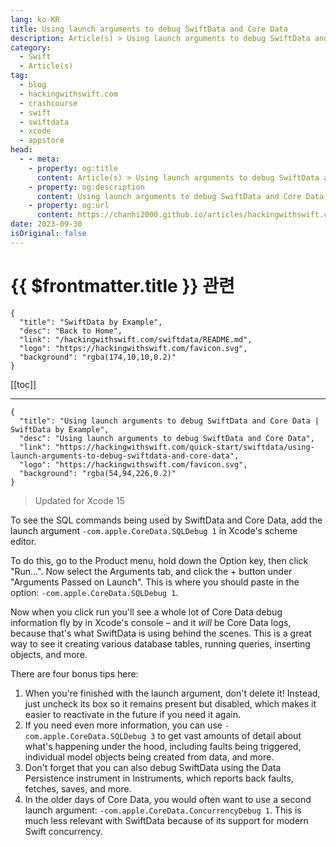 ```yaml
---
lang: ko-KR
title: Using launch arguments to debug SwiftData and Core Data
description: Article(s) > Using launch arguments to debug SwiftData and Core Data
category:
  - Swift
  - Article(s)
tag: 
  - blog
  - hackingwithswift.com
  - crashcourse
  - swift
  - swiftdata
  - xcode
  - appstore
head:
  - - meta:
    - property: og:title
      content: Article(s) > Using launch arguments to debug SwiftData and Core Data
    - property: og:description
      content: Using launch arguments to debug SwiftData and Core Data
    - property: og:url
      content: https://chanhi2000.github.io/articles/hackingwithswift.com/swiftdata/using-launch-arguments-to-debug-swiftdata-and-core-data.html
date: 2023-09-30
isOriginal: false
---
```


# {{ $frontmatter.title }} 관련

```component VPCard
{
  "title": "SwiftData by Example",
  "desc": "Back to Home",
  "link": "/hackingwithswift.com/swiftdata/README.md",
  "logo": "https://hackingwithswift.com/favicon.svg",
  "background": "rgba(174,10,10,0.2)"
}
```

[[toc]]

---

```component VPCard
{
  "title": "Using launch arguments to debug SwiftData and Core Data | SwiftData by Example",
  "desc": "Using launch arguments to debug SwiftData and Core Data",
  "link": "https://hackingwithswift.com/quick-start/swiftdata/using-launch-arguments-to-debug-swiftdata-and-core-data", 
  "logo": "https://hackingwithswift.com/favicon.svg",
  "background": "rgba(54,94,226,0.2)"
}
```

> Updated for Xcode 15

To see the SQL commands being used by SwiftData and Core Data, add the launch argument `-com.apple.CoreData.SQLDebug 1` in Xcode's scheme editor.

To do this, go to the Product menu, hold down the Option key, then click "Run…". Now select the Arguments tab, and click the + button under "Arguments Passed on Launch". This is where you should paste in the option: `-com.apple.CoreData.SQLDebug 1`.

Now when you click run you'll see a whole lot of Core Data debug information fly by in Xcode's console – and it *will* be Core Data logs, because that's what SwiftData is using behind the scenes. This is a great way to see it creating various database tables, running queries, inserting objects, and more.

There are four bonus tips here:

1. When you're finished with the launch argument, don't delete it! Instead, just uncheck its box so it remains present but disabled, which makes it easier to reactivate in the future if you need it again.
2. If you need even more information, you can use `-com.apple.CoreData.SQLDebug 3` to get vast amounts of detail about what's happening under the hood, including faults being triggered, individual model objects being created from data, and more.
3. Don't forget that you can also debug SwiftData using the Data Persistence instrument in Instruments, which reports back faults, fetches, saves, and more.
4. In the older days of Core Data, you would often want to use a second launch argument: `-com.apple.CoreData.ConcurrencyDebug 1`. This is much less relevant with SwiftData because of its support for modern Swift concurrency.

